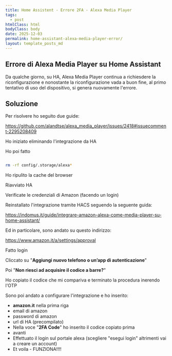```yaml
---
title: Home Assistent - Errore 2FA - Alexa Media Player
tags:
  - post
htmlClass: html
bodyClass: body
date: 2025-12-03
permalink: home-assistant-alexa-media-player-error/
layout: template_posts_md
---
```


## Errore di Alexa Media Player su Home Assistant

Da qualche giorno, su HA, Alexa Media Player continua a richiesdere la riconfigurazione e nonostante la riconfigurazione vada a buon fine, al primo tentativo di uso del dispositivo, si genera nuovamente l'errore.


## Soluzione

Per risolvere ho seguito due guide:

https://github.com/alandtse/alexa_media_player/issues/2418#issuecomment-2295208409


Ho iniziato eliminando l'integrazione da HA

Ho poi fatto 

```bash

rm -rf config/.storage/alexa*

```

Ho ripulito la cache del browser

Riavviato HA

Verificate le credenziali di Amazon (facendo un login)

Reinstallato l'integrazione tramite HACS seguendo la seguente guida:

https://indomus.it/guide/integrare-amazon-alexa-come-media-player-su-home-assistant/

Ed in particolare, sono andato su questo indirizzo:

https://www.amazon.it/a/settings/approval

Fatto login

Cliccato su "**Aggiungi nuovo telefono o un’app di autenticazione**"

Poi "**Non riesci ad acquisire il codice a barre?**"

Ho copiato il codice che mi compariva e terminato la procedura inerendo l'OTP

Sono poi andato a configurare l'integrazione e ho inserito:

* **amazon.it** nella prima riga
* email di amazon
* password di amazon
* url di HA (precompilato)
* Nella voce "**2FA Code**" ho inserito il codice copiato prima 
* avanti
* Effettuato il login sul portale alexa (scegliere "esegui login" altrimenti vai a creare un account)
* Et voila - FUNZIONA!!!!

